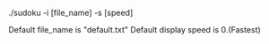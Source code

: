 ./sudoku -i [file\_name] -s [speed]

Default file\_name is "default.txt"
Default display speed is 0.(Fastest)
